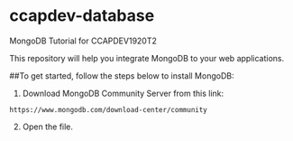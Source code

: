 # ccapdev-database
MongoDB Tutorial for CCAPDEV1920T2

This repository will help you integrate MongoDB to your web applications.

##To get started, follow the steps below to install MongoDB:
1. Download MongoDB Community Server from this link:
```
https://www.mongodb.com/download-center/community
```
2. Open the file.

